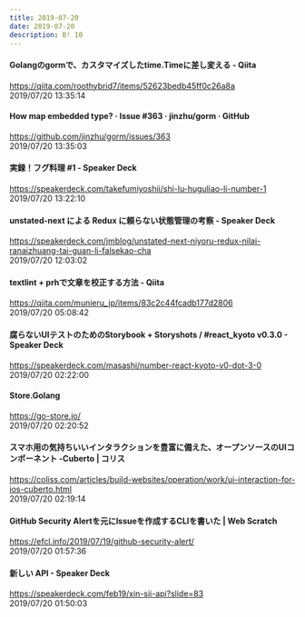 ```yaml
---
title: 2019-07-20
date: 2019-07-20
description: B! 10
---
```


#### Golangのgormで、カスタマイズしたtime.Timeに差し変える - Qiita
https://qiita.com/roothybrid7/items/52623bedb45ff0c26a8a<br>
2019/07/20 13:35:14<br>


#### How map embedded type? · Issue #363 · jinzhu/gorm · GitHub
https://github.com/jinzhu/gorm/issues/363<br>
2019/07/20 13:35:03<br>


#### 実録！フグ料理 #1 - Speaker Deck
https://speakerdeck.com/takefumiyoshii/shi-lu-huguliao-li-number-1<br>
2019/07/20 13:22:10<br>


#### unstated-next による Redux に頼らない状態管理の考察 - Speaker Deck
https://speakerdeck.com/jmblog/unstated-next-niyoru-redux-nilai-ranaizhuang-tai-guan-li-falsekao-cha<br>
2019/07/20 12:03:02<br>


#### textlint + prhで文章を校正する方法 - Qiita
https://qiita.com/munieru_jp/items/83c2c44fcadb177d2806<br>
2019/07/20 05:08:42<br>


#### 腐らないUIテストのためのStorybook + Storyshots / #react_kyoto v0.3.0 - Speaker Deck
https://speakerdeck.com/masashi/number-react-kyoto-v0-dot-3-0<br>
2019/07/20 02:22:00<br>


####   Store.Golang  
https://go-store.io/<br>
2019/07/20 02:20:52<br>


####   スマホ用の気持ちいいインタラクションを豊富に備えた、オープンソースのUIコンポーネント -Cuberto | コリス
https://coliss.com/articles/build-websites/operation/work/ui-interaction-for-ios-cuberto.html<br>
2019/07/20 02:19:14<br>


####                 GitHub Security Alertを元にIssueを作成するCLIを書いた | Web Scratch            
https://efcl.info/2019/07/19/github-security-alert/<br>
2019/07/20 01:57:36<br>


#### 新しい API - Speaker Deck
https://speakerdeck.com/feb19/xin-sii-api?slide=83<br>
2019/07/20 01:50:03<br>



